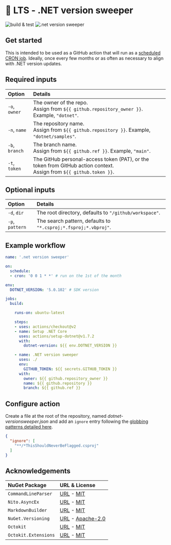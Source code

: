 ﻿# 🎯 LTS - .NET version sweeper

![build & test](https://github.com/IEvangelist/dotnet-versionsweeper/workflows/build%20&%20test/badge.svg)
![.net version sweeper](https://github.com/IEvangelist/dotnet-versionsweeper/workflows/.net%20version%20sweeper/badge.svg)

## Get started

This is intended to be used as a GitHub action that will run as a [scheduled CRON job](https://docs.github.com/en/actions/reference/workflow-syntax-for-github-actions#onschedule). Ideally, once every few months or as often as necessary to align with .NET version updates.

## Required inputs

| Option          | Details                                                                                                                |
|:----------------|:-----------------------------------------------------------------------------------------------------------------------|
| `-o`, `owner`   | The owner of the repo.<br>Assign from `${{ github.repository_owner }}`. Example, `"dotnet"`.                           |
| `-n`, `name`    | The repository name.<br>Assign from `${{ github.repository }}`. Example, `"dotnet/samples"`.                           |
| `-b`, `branch`  | The branch name.<br>Assign from `${{ github.ref }}`. Example, `"main"`.                                                |
| `-t`, `token`   | The GitHub personal-access token (PAT), or the token from GitHub action context.<br>Assign from `${{ github.token }}`. |

## Optional inputs

| Option          | Details                                                         |
|:----------------|:----------------------------------------------------------------|
| `-d`, `dir`     | The root directory, defaults to `"/github/workspace"`.          |
| `-p`, `pattern` | The search pattern, defaults to `"*.csproj;*.fsproj;*.vbproj"`. |

## Example workflow

```yml
name: '.net version sweeper'

on:
  schedule:
  - cron: '0 0 1 * *' # run on the 1st of the month

env:
  DOTNET_VERSION: '5.0.102' # SDK version

jobs:
  build:

    runs-on: ubuntu-latest

    steps:
    - uses: actions/checkout@v2
    - name: Setup .NET Core
      uses: actions/setup-dotnet@v1.7.2
      with:
        dotnet-version: ${{ env.DOTNET_VERSION }}

    - name: .NET version sweeper
      uses: ./
      env:
        GITHUB_TOKEN: ${{ secrets.GITHUB_TOKEN }}
      with:
        owner: ${{ github.repository_owner }}
        name: ${{ github.repository }}
        branch: ${{ github.ref }}
```

## Configure action

Create a file at the root of the repository, named *dotnet-versionsweeper.json* and add an `ignore` entry following the [globbing patterns detailed here](https://docs.microsoft.com/dotnet/api/microsoft.extensions.filesystemglobbing.matcher#remarks).

```json
{
  "ignore": [
    "**/*ThisShouldNeverBeFlagged.csproj"
  ]
}
```

## Acknowledgements

| NuGet Package | URL & License |
|:-|:-|
| `CommandLineParser` | [URL](https://www.nuget.org/packages/CommandLineParser) - [MIT](https://www.nuget.org/packages/CommandLineParser/2.8.0/License) |
| `Nito.AsyncEx` | [URL](https://www.nuget.org/packages/Nito.AsyncEx) - [MIT](https://licenses.nuget.org/MIT) |
| `MarkdownBuilder` | [URL](https://www.nuget.org/packages/MarkdownBuilder) - [MIT](https://licenses.nuget.org/MIT) |
| `NuGet.Versioning` | [URL](https://www.nuget.org/packages/NuGet.Versioning) - [Apache-2.0](https://licenses.nuget.org/Apache-2.0) |
| `Octokit` | [URL](https://www.nuget.org/packages/Octokit) - [MIT](https://licenses.nuget.org/MIT) |
| `Octokit.Extensions` | [URL](https://www.nuget.org/packages/Octokit.Extensions) - [MIT](https://github.com/mirsaeedi/octokit.net.Extensions/blob/master/LICENSE) |
